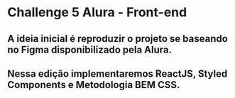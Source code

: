 # Challenge 5 Alura - Front-end

## A ideia inicial é reproduzir o projeto se baseando no Figma disponibilizado pela Alura. 
## Nessa edição implementaremos ReactJS, Styled Components e Metodologia BEM CSS.
